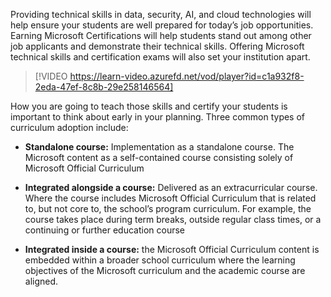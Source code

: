 Providing technical skills in data, security, AI, and cloud technologies will help ensure your students are well prepared for today’s job opportunities. Earning Microsoft Certifications will help students stand out among other job applicants and demonstrate their technical skills. Offering Microsoft technical skills and certification exams will also set your institution apart.   

> [!VIDEO https://learn-video.azurefd.net/vod/player?id=c1a932f8-2eda-47ef-8c8b-29e258146564] 

How you are going to teach those skills and certify your students is important to think about early in your planning. Three common types of curriculum adoption include: 

- **Standalone course:** Implementation as a standalone course. The Microsoft content as a self-contained course consisting solely of Microsoft Official Curriculum 

- **Integrated alongside a course:** Delivered as an extracurricular course. Where the course includes Microsoft Official Curriculum that is related to, but not core to, the school’s program curriculum. For example, the course takes place during term breaks, outside regular class times, or a continuing or further education course 

- **Integrated inside a course:** the Microsoft Official Curriculum content is embedded within a broader school curriculum where the learning objectives of the Microsoft curriculum and the academic course are aligned. 
